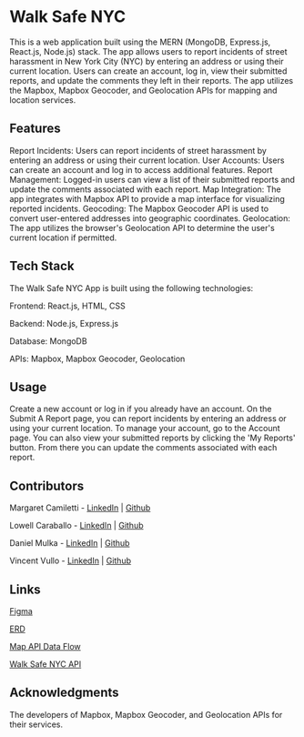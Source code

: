 # Walk Safe NYC

This is a web application built using the MERN (MongoDB, Express.js, React.js, Node.js) stack. The app allows users to report incidents of street harassment in New York City (NYC) by entering an address or using their current location. Users can create an account, log in, view their submitted reports, and update the comments they left in their reports. The app utilizes the Mapbox, Mapbox Geocoder, and Geolocation APIs for mapping and location services.

## Features
Report Incidents: Users can report incidents of street harassment by entering an address or using their current location.
User Accounts: Users can create an account and log in to access additional features.
Report Management: Logged-in users can view a list of their submitted reports and update the comments associated with each report.
Map Integration: The app integrates with Mapbox API to provide a map interface for visualizing reported incidents.
Geocoding: The Mapbox Geocoder API is used to convert user-entered addresses into geographic coordinates.
Geolocation: The app utilizes the browser's Geolocation API to determine the user's current location if permitted.

## Tech Stack
The Walk Safe NYC App is built using the following technologies:

Frontend: React.js, HTML, CSS

Backend: Node.js, Express.js

Database: MongoDB

APIs: Mapbox, Mapbox Geocoder, Geolocation

## Usage
Create a new account or log in if you already have an account.
On the Submit A Report page, you can report incidents by entering an address or using your current location.
To manage your account, go to the Account page. You can also view your submitted reports by clicking the 'My Reports' button. From there you can update the comments associated with each report.

## Contributors 
Margaret Camiletti - [LinkedIn](https://www.linkedin.com/in/margaretcamilletti/) | [Github](https://github.com/mcamilletti1)

Lowell Caraballo -   [LinkedIn](https://www.linkedin.com/in/lowell-caraballo-3415bb278/) | [Github](https://github.com/LowellC86)   

Daniel Mulka -       [LinkedIn](https://www.linkedin.com/in/danielmulka/) | [Github](https://github.com/vinceoct/walksafeNYC)

Vincent Vullo -      [LinkedIn](https://www.linkedin.com/in/vincentvullo/) | [Github](https://github.com/vinceoct)

## Links
[Figma](https://www.figma.com/file/nLIxx18MyF8LX1z5yqhUkD/WalkSafeNYC?type=design&node-id=0-1&mode=design&t=Cpw2ibSCaUDwCaVe-0)

[ERD](https://lucid.app/lucidchart/c127b16a-f85b-4b3a-92f2-9992987ec1d6/edit?beaconFlowId=2AE0525BB0C27119&invitationId=inv_d94d584a-aee3-4fce-ba0b-b583b3f6690a&page=0_0#)

[Map API Data Flow](https://lucid.app/lucidchart/a9bccccc-16ae-46b3-826d-b52fecd5fc86/edit?beaconFlowId=1F49C4DB60ADA07F&invitationId=inv_79ccb16d-7741-4ed1-9d67-a76075670eea&page=0_0#)

[Walk Safe NYC API](https://github.com/vinceoct/walksafeNYC-API)

## Acknowledgments
The developers of Mapbox, Mapbox Geocoder, and Geolocation APIs for their services.
